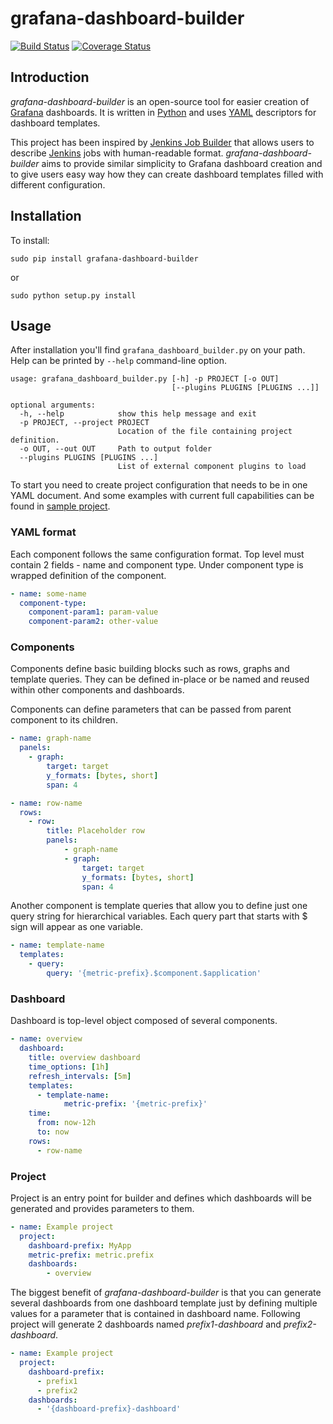 # grafana-dashboard-builder

[![Build Status](https://travis-ci.org/jakubplichta/grafana-dashboard-builder.svg?branch=master)](https://travis-ci.org/jakubplichta/grafana-dashboard-builder) [![Coverage Status](https://coveralls.io/repos/jakubplichta/grafana-dashboard-builder/badge.svg?branch=master)](https://coveralls.io/r/jakubplichta/grafana-dashboard-builder?branch=master)

## Introduction

_grafana-dashboard-builder_ is an open-source tool for easier creation of [Grafana](http://grafana.org/) dashboards.
It is written in [Python](https://www.python.org/) and uses [YAML](http://yaml.org/) descriptors for dashboard
templates.

This project has been inspired by [Jenkins Job Builder](https://github.com/openstack-infra/jenkins-job-builder) that
allows users to describe [Jenkins](https://jenkins-ci.org/) jobs with human-readable format. _grafana-dashboard-builder_
aims to provide similar simplicity to Grafana dashboard creation and to give users easy way how they can create dashboard
templates filled with different configuration.

## Installation

To install:

```
sudo pip install grafana-dashboard-builder
```
or
```
sudo python setup.py install
```

## Usage

After installation you'll find `grafana_dashboard_builder.py` on your path. Help can be printed by `--help` command-line
option.

```
usage: grafana_dashboard_builder.py [-h] -p PROJECT [-o OUT]
                                    [--plugins PLUGINS [PLUGINS ...]]

optional arguments:
  -h, --help            show this help message and exit
  -p PROJECT, --project PROJECT
                        Location of the file containing project definition.
  -o OUT, --out OUT     Path to output folder
  --plugins PLUGINS [PLUGINS ...]
                        List of external component plugins to load
```

To start you need to create project configuration that needs to be in one YAML document. And some examples with current
full capabilities can be found in [sample project](samples/project.yaml).

### YAML format

Each component follows the same configuration format. Top level must contain 2 fields - name and component type.
Under component type is wrapped definition of the component.

```yaml
- name: some-name
  component-type:
    component-param1: param-value
    component-param2: other-value
```

### Components

Components define basic building blocks such as rows, graphs and template queries. They can be defined in-place or be
named and reused within other components and dashboards.

Components can define parameters that can be passed from parent component to its children.

```yaml
- name: graph-name
  panels:
    - graph:
        target: target
        y_formats: [bytes, short]
        span: 4
```

```yaml
- name: row-name
  rows:
    - row:
        title: Placeholder row
        panels:
            - graph-name
            - graph:
                target: target
                y_formats: [bytes, short]
                span: 4
```

Another component is template queries that allow you to define just one query string for hierarchical variables. Each
query part that starts with $ sign will appear as one variable.

```yaml
- name: template-name
  templates:
    - query:
        query: '{metric-prefix}.$component.$application'
```

### Dashboard

Dashboard is top-level object composed of several components.

```yaml
- name: overview
  dashboard:
    title: overview dashboard
    time_options: [1h]
    refresh_intervals: [5m]
    templates:
      - template-name:
            metric-prefix: '{metric-prefix}'
    time:
      from: now-12h
      to: now
    rows:
      - row-name
```

### Project

Project is an entry point for builder and defines which dashboards will be generated and provides parameters to them.

```yaml
- name: Example project
  project:
    dashboard-prefix: MyApp
    metric-prefix: metric.prefix
    dashboards:
        - overview
```

The biggest benefit of _grafana-dashboard-builder_ is that you can generate several dashboards from one dashboard
template just by defining multiple values for a parameter that is contained in dashboard name. Following project will
generate 2 dashboards named _prefix1-dashboard_ and _prefix2-dashboard_. 

```yaml
- name: Example project
  project:
    dashboard-prefix:
      - prefix1
      - prefix2
    dashboards:
      - '{dashboard-prefix}-dashboard'
```
